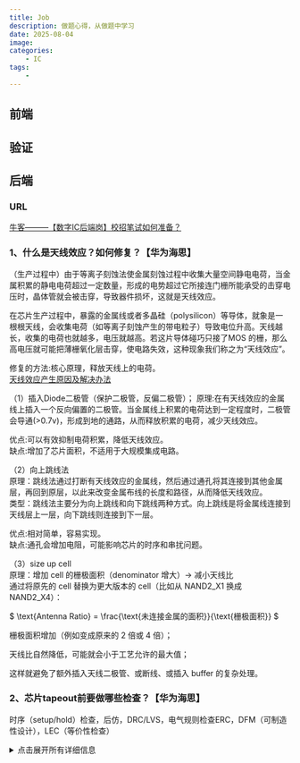 ```yaml
---
title: Job 
description: 做题心得，从做题中学习
date: 2025-08-04
image: 
categories:
    - IC
tags:
    - 
---
```




## 前端

## 验证

## 后端
### URL
[牛客———【数字IC后端岗】校招笔试如何准备？](https://www.nowcoder.com/discuss/353158032005734400)

### 1、什么是天线效应？如何修复？【华为海思】
（生产过程中）由于等离子刻蚀法使金属刻蚀过程中收集大量空间静电电荷，当金属积累的静电电荷超过一定数量，形成的电势超过它所接连门栅所能承受的击穿电压时，晶体管就会被击穿，导致器件损坏，这就是天线效应。


在芯片生产过程中，暴露的金属线或者多晶硅（polysilicon）等导体，就象是一根根天线，会收集电荷（如等离子刻蚀产生的带电粒子）导致电位升高。天线越长，收集的电荷也就越多，电压就越高。若这片导体碰巧只接了MOS 的栅，那么高电压就可能把薄栅氧化层击穿，使电路失效，这种现象我们称之为“天线效应”。

修复的方法:核心原理，释放天线上的电荷。  
[天线效应产生原因及解决办法](https://blog.csdn.net/qq_38328278/article/details/118544550#:~:text=%E4%B8%89%E3%80%81%E8%A7%A3%E5%86%B3%E5%8A%9E%E6%B3%95%20*%203.1%20%E8%B7%B3%E7%BA%BF%E6%B3%95%20%E5%B0%86%E6%9C%89%E5%A4%A9%E7%BA%BF%E6%95%88%E5%BA%94%E7%9A%84%E9%87%91%E5%B1%9E%E7%BA%BF%E6%89%93%E6%96%AD%EF%BC%8C%E9%80%9A%E8%BF%87%E9%80%9A%E5%AD%94%E5%90%91%E4%B8%8A%E6%88%96%E5%90%91%E4%B8%8B%EF%BC%8C%E5%86%8D%E9%80%9A%E8%BF%87%E9%80%9A%E5%AD%94%E5%9B%9E%E5%88%B0%E8%AF%A5%E5%B1%82%E3%80%82%20%E8%B7%B3%E7%BA%BF%E7%BC%A9%E5%B0%8F%E4%BA%86%E9%87%91%E5%B1%9E%E8%BF%9E%E7%BA%BF%E7%9A%84%E9%95%BF%E5%BA%A6%EF%BC%8C%E5%9B%A0%E8%80%8C%E8%B5%B7%E5%88%B0%E5%87%8F%E5%B0%8F%E5%A4%A9%E7%BA%BF%E6%95%88%E5%BA%94%E7%9A%84%E4%BD%9C%E7%94%A8%E3%80%82%20%E4%BD%86%E9%80%9A%E5%AD%94%E7%9A%84%E7%94%B5%E9%98%BB%E8%BE%83%E5%A4%A7%EF%BC%8C%E4%BC%9A%E5%BD%B1%E5%93%8D%E8%8A%AF%E7%89%87%E7%9A%84%E6%97%B6%E5%BA%8F%EF%BC%8C%E5%B9%B6%E4%B8%94%E5%8F%AF%E8%83%BD%E5%9C%A8%E5%85%B6%E4%BB%96%E5%B1%82%E5%B8%A6%E6%9D%A5%E4%B8%B2%E6%89%B0%E7%9A%84%E5%BD%B1%E5%93%8D%E3%80%82,%E7%A7%91%E5%AD%A6%E5%90%88%E7%90%86%E7%9A%84PCB%E8%AE%BE%E8%AE%A1%E9%9C%80%E4%BB%8E%E7%94%B5%E6%BA%90%E6%8E%A7%E5%88%B6%E5%85%A5%E6%89%8B%EF%BC%8C%E7%A1%AE%E4%BF%9D%E5%9B%9E%E6%B5%81%E8%B7%AF%E5%BE%84%E4%BC%98%E5%8C%96%EF%BC%8C%E6%89%8D%E8%83%BD%E5%AE%9E%E7%8E%B0%E9%AB%98%E5%8F%AF%E9%9D%A0%E6%B7%B7%E5%90%88%E4%BF%A1%E5%8F%B7%E7%B3%BB%E7%BB%9F%E3%80%82%20%E7%BB%A7%E7%BB%AD%E8%AE%BF%E9%97%AE%20%E5%A4%A9%E7%BA%BF%E6%95%88%E5%BA%94%E7%9A%84%E4%BA%A7%E7%94%9F%E6%9C%BA%E7%90%86%E5%8F%8A%E6%B6%88%E9%99%A4%E6%96%B9%E6%B3%95%20%E5%AF%BC%E8%AF%BB%EF%BC%9A%E9%9A%8F%E7%9D%80%E5%B7%A5%E8%89%BA%E6%8A%80%E6%9C%AF%E7%9A%84%E5%8F%91%E5%B1%95%EF%BC%8C%E6%A0%85%E7%9A%84%E5%B0%BA%E5%AF%B8%E8%B6%8A%E6%9D%A5%E8%B6%8A%E5%B0%8F%EF%BC%8C%E9%87%91%E5%B1%9E%E7%9A%84%E5%B1%82%E6%95%B0%E8%B6%8A%E6%9D%A5%E8%B6%8A%E5%A4%9A%EF%BC%8C%E5%8F%91%E7%94%9F%E5%A4%A9%E7%BA%BF%E6%95%88%E5%BA%94%E7%9A%84%E5%8F%AF%E8%83%BD%E6%80%A7%E5%B0%B1%E8%B6%8A%E5%A4%A7%E3%80%82%20%E8%80%8C%E5%A4%A9%E7%BA%BF%E6%95%88%E5%BA%94%E5%88%99%E4%BC%9A%E5%AF%B9%E5%B0%8F%E5%9E%8B%E6%8A%80%E6%9C%AF%E9%A2%86%E5%9F%9F%E4%BA%A7%E7%94%9F%E9%9D%9E%E5%B8%B8%E5%A4%A7%E7%9A%84%E5%BD%B1%E5%93%8D%EF%BC%8C%E5%9B%A0%E4%B8%BA%E6%B3%84%E7%94%B5%E6%89%80%E5%B8%A6%E6%9D%A5%E7%9A%84%E6%8D%9F%E5%AE%B3%E5%BE%88%E5%8F%AF%E8%83%BD%E6%B3%A2%E5%8F%8A%E6%95%B4%E4%B8%AA%E6%A0%85%E6%9E%81%E3%80%82%20%E5%9B%A0%E6%AD%A4%EF%BC%8C%E6%9C%AC%E6%96%87%E5%AF%B9%E5%A4%A9%E7%BA%BF%E6%95%88%E5%BA%94%E7%9A%84%E4%BA%A7%E7%94%9F%E6%9C%BA%E7%90%86%E5%8F%8A%E6%B6%88%E9%99%A4%E5%A4%A9%E7%BA%BF%E6%95%88%E5%BA%94%E7%9A%84%E6%96%B9%E6%B3%95%E5%81%9A%E5%87%BA%E4%BA%86%E8%AE%A8%E8%AE%BA%E3%80%82%201.%E5%A4%A9%E7%BA%BF%E6%95%88%E5%BA%94%E7%AE%80%E5%8D%95%E4%BB%8B%E7%BB%8D%E5%A4%A9%E7%BA%BF%E6%95%88%E5%BA%94%E6%88%96%E7%AD%89%E7%A6%BB%E5%AD%90%E5%AF%BC%E8%87%B4%E6%A0%85%E6%B0%A7%E6%8D%9F%E4%BC%A4%E6%98%AF%E6%8C%87%EF%BC%9A%E5%9C%A8MOS%E9%9B%86%E6%88%90%E7%94%B5%E8%B7%AF%E7%94%9F%E4%BA%A7%E8%BF%87%E7%A8%8B%E4%B8%AD%EF%BC%8C%E4%B8%80%E7%A7%8D%E5%8F%AF%E6%BD%9C%E5%9C%A8%E5%BD%B1%E5%93%8D%E4%BA%A7%E5%93%81%E4%BA%A7%E9%87%8F%E5%92%8C%E5%8F%AF%E9%9D%A0%E6%80%A7%E7%9A%84%E6%95%88%E5%BA%94%E3%80%82)

（1）插入Diode二极管（保护二极管，反偏二极管）；
原理:在有天线效应的金属线上插入一个反向偏置的二极管。当金属线上积累的电荷达到一定程度时，二极管会导通(>0.7v)，形成到地的通路，从而释放积累的电荷，减少天线效应。  

优点:可以有效抑制电荷积累，降低天线效应。  
缺点:增加了芯片面积，不适用于大规模集成电路。


（2）向上跳线法  
原理：跳线法通过打断有天线效应的金属线，然后通过通孔将其连接到其他金属层，再回到原层，以此来改变金属布线的长度和路径，从而降低天线效应。  
类型：跳线法主要分为向上跳线和向下跳线两种方式。向上跳线是将金属线连接到天线层上一层，向下跳线则连接到下一层。

优点:相对简单，容易实现。  
缺点:通孔会增加电阻，可能影响芯片的时序和串扰问题。


（3）size up cell  
原理：增加 cell 的栅极面积（denominator 增大）→ 减小天线比  
通过将原先的 cell 替换为更大版本的 cell（比如从 NAND2_X1 换成 NAND2_X4）：

$ \text{Antenna Ratio} = \frac{\text{未连接金属的面积}}{\text{栅极面积}} $

栅极面积增加（例如变成原来的 2 倍或 4 倍）；

天线比自然降低，可能就会小于工艺允许的最大值；

这样就避免了额外插入天线二极管、或断线、或插入 buffer 的复杂处理。

### 2、芯片tapeout前要做哪些检查？【华为海思】
时序（setup/hold）检查，后仿，DRC/LVS，电气规则检查ERC，DFM（可制造性设计），LEC（等价性检查）


<details>
<summary>点击展开所有详细信息</summary>

✅ 1. 时序检查（Setup/Hold）

目的：确保芯片在工作频率下功能正确，不发生时序错误。

• Setup 检查：确保数据在时钟边沿到来前已稳定，满足 最小建立时间 要求。  
• Hold 检查：确保数据在时钟边沿后仍保持足够时间不变，满足 保持时间 要求。  
• 采用 STA 工具（如 PrimeTime），在多个 PVT（工艺、供电、温度）条件下验证时序。  
• 执行 OCV、cross corner 分析及多模多库（MMMC）分析，增强时序可靠性。

────────────────────────

✅ 2. 后仿（Gate-level simulation with SDF）

目的：验证综合、布局布线后，在真实延迟条件下芯片功能是否正确。

• 生成 post-layout netlist 和时延文件（SDF）后执行门级仿真。  
• 验证异步复位、锁存器、启动序列、扫描链、低功耗控制等关键功能。  
• 检查 glitch、亚稳态及不可预测状态。  
• 包括 scan chain、ATPG 模式及功能全覆盖仿真。

────────────────────────

✅ 3. DRC（Design Rule Check）设计规则检查

目的：确保芯片物理布局满足 Foundry 提供的制造工艺设计规则。

• 检查项目：金属宽度、间距、过孔密度、器件间隔、TSV/Pad 限制等。  
• 通过 PDK 中的规则文件和工具（如 Calibre、IC Validator）自动检查。  
• 所有 DRC 错误必须 100% 修复，才能提交流片申请。

────────────────────────

✅ 4. LVS（Layout Versus Schematic）版图与原理图对比

目的：确保最终版图与 RTL 描述的功能一致。

• 核对版图中每个晶体管及连接是否与 netlist 匹配。  
• 避免误连、漏连和短接等错误。  
• 工具有 Calibre LVS 和 PVS LVS。  
• ECO 修改后需重新进行 LVS 校验。

────────────────────────

✅ 5. ERC（Electrical Rule Check）电气规则检查

目的：捕捉常见电气错误，如浮空输入、短路和电压兼容性问题。

• 常见检查：  
  – 输入未驱动或浮空；  
  – 电源与地的短接；  
  – 跨电压域连接（需使用隔离 cell）；  
  – IO 驱动中的电压不匹配。  
• 对低功耗设计（多电压/多电源域）尤为重要。  
• 常用工具包括 Calibre ERC 和 Synopsys IC Validator。

────────────────────────

✅ 6. DFM（Design for Manufacturability）可制造性检查

目的：提升芯片良率和生产可控性，预防制造缺陷。

• 包含检查：  
  – 密度检查（metal density / slotting）；  
  – 填充检查（dummy fill）；  
  – 边缘放置错误；  
  – 光刻热点检测。  
• 根据 DFM 报告，工厂会反馈是否需要调整设计。

────────────────────────

✅ 7. LEC（Logic Equivalence Check）等价性检查

目的：确保综合后的 gate-level netlist 与 RTL 功能完全等价。

• 检查流程：  
  – 比较 RTL（黄金模型）和 gate-level netlist（目标模型）的输入、输出及逻辑路径。  
• 应用于综合后验证、ECO 及 Scan 插入后验证。  
• 常用工具：Cadence Conformal、Synopsys Formality。

────────────────────────

补充性检查

检查项              说明  
────────────────────────  
IR Drop 分析       检查供电网络是否存在过大的电压下降，防止功能异常。  
EM（电迁移）分析   检查金属线因电流过大而可能出现的迁移问题。  
Crosstalk / SI 分析 分析耦合电容引起的时序干扰。  
Antenna Check      检查天线效应，判断是否需要增加 diode 或断开连接。  
Package/IO Check   验证 IO 电压、电流是否符合 Pad 规则以及电源完整性。

────────────────────────

总结

华为海思等先进芯片设计公司在 Tapeout 前必须确保以下几点：  
功能正确（LEC、后仿） + 时序正确（STA） + 物理可靠（DRC/LVS/ERC/DFM） + 电气完整（IR Drop、EM、SI） + 制造可行（DFM）。

缺一不可，否则可能导致芯片白流（白片）和巨额损失。如果在流程中的任何工具或步骤遇到问题，请提供具体日志或报错信息，以便进一步分析解决。

</details>





